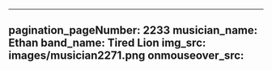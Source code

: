 ------
pagination_pageNumber: 2233
musician_name: Ethan
band_name: Tired Lion
img_src: images/musician2271.png
onmouseover_src: 
------